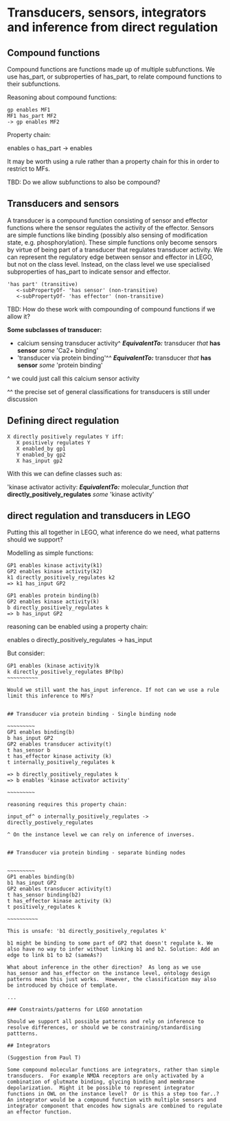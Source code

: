 # Transducers, sensors, integrators and inference from direct regulation

## Compound functions

Compound functions are functions made up of multiple subfunctions.  We use has_part, or subproperties of has_part, to relate compound functions to their subfunctions.

Reasoning about compound functions:

~~~~~~~~~~
gp enables MF1
MF1 has_part MF2
-> gp enables MF2
~~~~~~~~~~~

Property chain:

enables o has_part -> enables

It may be worth using a rule rather than a property chain for this in order to restrict to MFs.

TBD: Do we allow subfunctions to also be compound?


## Transducers and sensors

A transducer is a compound function consisting of  sensor and effector functions where the sensor regulates the activity of the effector.  Sensors are simple functions like binding (possibly also sensing of modification state, e.g. phosphorylation). These simple functions only become sensors by virtue of being part of a transducer that regulates transducer activity.  We can represent the regulatory edge between sensor and effector in LEGO, but not on the class level.  Instead, on the class level we use specialised subproperties of has_part to indicate sensor and effector.

~~~~~~ 
'has part' (transitive)
   <-subPropertyOf- 'has sensor' (non-transitive)
   <-subPropertyOf- 'has effector' (non-transitive)
~~~~~~~

TBD: How do these work with compounding of compound functions if we allow it?

**Some subclasses of transducer:**

* calcium sensing transducer activity^ ***EquivalentTo:*** transducer *that* **has sensor** *some* 'Ca2+ binding'
* 'transducer via protein binding'^^ ***EquivalentTo:*** transducer *that* **has sensor** *some* 'protein binding' 

^ we could just call this calcium sensor activity

^^ the precise set of general classifications for transducers is still under discussion

## Defining direct regulation

~~~~~~~~~~
X directly positively regulates Y iff:
   X positively regulates Y
   X enabled_by gp1
   Y enabled_by gp2
   X has_input gp2
~~~~~~~~~~

With this we can define classes such as:

'kinase activator activity: ***EquivalentTo:*** molecular_function *that* **directly_positively_regulates** *some* 'kinase activity'


## direct regulation and transducers in LEGO

Putting this all together in LEGO, what inference do we need, what patterns should we support?

Modelling as simple functions:

~~~~~~~~~~~~
GP1 enables kinase activity(k1)
GP2 enables kinase activity(k2)
k1 directly_positively_regulates k2
=> k1 has_input GP2
~~~~~~~~~~~~~

~~~~~~~~~~~~~
GP1 enables protein binding(b)
GP2 enables kinase activity(k)
b directly_positively_regulates k
=> b has_input GP2
~~~~~~~~~~~~~

reasoning can be enabled using a property chain: 

enables o directly_positively_regulates -> has_input 

But consider:

~~~~~~~~~~~
GP1 enables (kinase activity)k
k directly_positively_regulates BP(bp)
~~~~~~~~~~

Would we still want the has_input inference. If not can we use a rule limit this inference to MFs?


## Transducer via protein binding - Single binding node

~~~~~~~~~
GP1 enables binding(b)
b has_input GP2
GP2 enables transducer activity(t)
t has_sensor b
t has_effector kinase activity (k)
t internally_positively_regulates k

=> b directly_positively_regulates k
=> b enables 'kinase activator activity'

~~~~~~~~~

reasoning requires this property chain: 

input_of^ o internally_positively_regulates -> directly_postively_regulates

^ On the instance level we can rely on inference of inverses.


## Transducer via protein binding - separate binding nodes


~~~~~~~~~
GP1 enables binding(b)
b1 has_input GP2
GP2 enables transducer activity(t)
t has_sensor binding(b2)
t has_effector kinase activity (k)
t positively_regulates k

~~~~~~~~~~

This is unsafe: 'b1 directly_positively_regulates k' 

b1 might be binding to some part of GP2 that doesn't regulate k. We also have no way to infer without linking b1 and b2. Solution: Add an edge to link b1 to b2 (sameAs?)

What about inference in the other direction?  As long as we use has_sensor and has_effector on the instance level, ontology design patterns mean this just works.  However, the classification may also be introduced by choice of template.

...

### Constraints/patterns for LEGO annotation

Should we support all possible patterns and rely on inference to resolve differences, or should we be constraining/standardising pattterns. 

## Integrators

(Suggestion from Paul T)

Some compound molecular functions are integrators, rather than simple transducers.  For example NMDA receptors are only activated by a combination of glutmate binding, glycing binding and membrane depolarization.  Might it be possible to represent integrator functions in OWL on the instance level?  Or is this a step too far..?  An integrator would be a compound function with multiple sensors and integrator component that encodes how signals are combined to regulate an effector function.   
